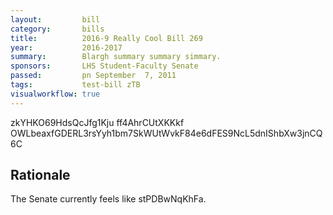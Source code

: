 ```yaml
---
layout:         bill
category:       bills
title:          2016-9 Really Cool Bill 269
year:           2016-2017
summary:        Blargh summary summary simmary.
sponsors:       LHS Student-Faculty Senate
passed:         pn September  7, 2011
tags:           test-bill zTB
visualworkflow: true
---
```



zkYHKO69HdsQcJfg1Kju ff4AhrCUtXKKkf OWLbeaxfGDERL3rsYyh1bm7SkWUtWvkF84e6dFES9NcL5dnIShbXw3jnCQ6C 




Rationale
---------
The Senate currently feels like stPDBwNqKhFa.
